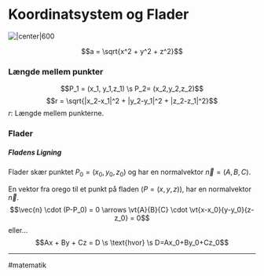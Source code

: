 # Koordinatsystem og Flader
![|center|600](https://docs-be.ni.com/bundle/labview/page/gmath/loc_eps_3dcoordconv.gif?_LANG=enus)

$$a = \sqrt{x^2 + y^2 + z^2}$$

### Længde mellem punkter
$$P_1 = (x_1, y_1,z_1) \s P_2= (x_2,y_2,z_2)$$
$$r = \sqrt{|x_2-x_1|^2 + |y_2-y_1|^2 + |z_2-z_1|^2}$$
$r$: Længde mellem punkterne.


### Flader
##### Fladens Ligning
Flader skær punktet $P_0 = (x_0,y_0,z_0)$ og har en normalvektor $\vec{n} = (A,B,C)$.

En vektor fra orego til et punkt på fladen ($P = (x,y,z)$), har en normalvektor $\vec{n}$.
$$\vec{n} \cdot (P-P_0) = 0 \arrows \vt{A}{B}{C} \cdot \vt{x-x_0}{y-y_0}{z-z_0} = 0$$
eller...
$$Ax + By + Cz = D \s \text{hvor} \s D=Ax_0+By_0+Cz_0$$


---
#matematik 